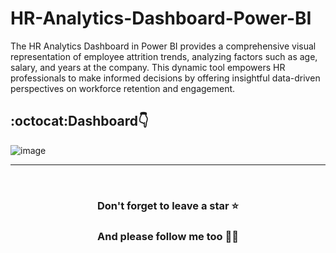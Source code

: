 # HR-Analytics-Dashboard-Power-BI
The HR Analytics Dashboard in Power BI provides a comprehensive visual representation of employee attrition trends, analyzing factors such as age, salary, and years at the company. This dynamic tool empowers HR professionals to make informed decisions by offering insightful data-driven perspectives on workforce retention and engagement.


## :octocat:Dashboard👇
![image](https://github.com/iamswapnil22/HR-Analytics-Dashboard-Power-BI/assets/95163993/a5b3d61f-3e34-4206-90ca-ed31864c24fa)


<hr />
<br />

### <div align="center">Don't forget to leave a star ⭐️</div>

### <div align="center">And please follow me too 🙇‍♂️</div>
